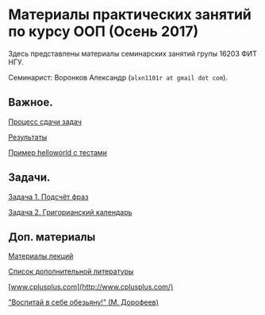 # Материалы практических занятий по курсу ООП (Осень 2017)

Здесь представлены материалы семинарских занятий групы 16203 ФИТ НГУ.

Семинарист: Воронков Александр (`alxn1101r at gmail dot com`).

## Важное.

[Процесс сдачи задач](bitbucket/)

[Результаты](/2017.cpp/results/)

[Пример helloworld с тестами](https://github.com/avoronkov/helloworld)

## Задачи.

[Задача 1. Подсчёт фраз](2017.cpp/task1/)

[Задача 2. Григорианский календарь](https://docs.google.com/viewer?a=v&pid=sites&srcid=ZGVmYXVsdGRvbWFpbnxuZ3Vvb3B8Z3g6MjE0YmJhYmVlN2U4MTZjNQ)

## Доп. материалы

[Материалы лекций](https://sites.google.com/site/nguoop/)

[Список дополнительной литературы](https://sites.google.com/site/nguoop/spisok-dopolnitelnoj-literatury-1)

[www.cplusplus.com](http://www.cplusplus.com/)

["Воспитай в себе обезьяну!" (М. Дорофеев)](https://2016.codefest.ru/lecture/1116)
